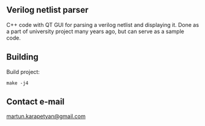 ## Verilog netlist parser
C++ code with QT GUI for parsing a verilog netlist and displaying it. Done as a part of university project many years ago, but can serve as a sample code.

## Building
Build project:

    make -j4

## Contact e-mail
martun.karapetyan@gmail.com
